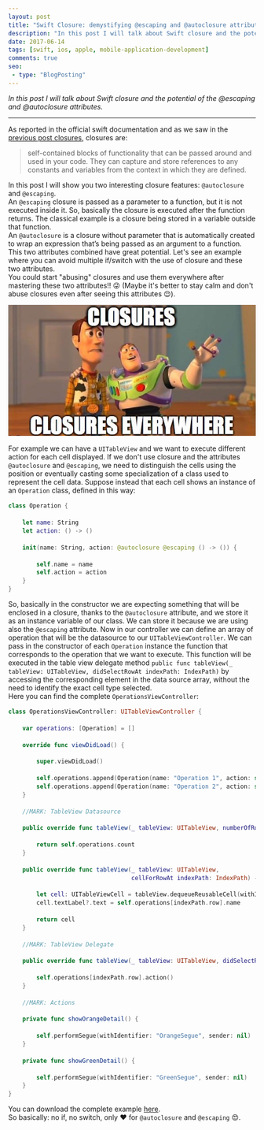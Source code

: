 ```yaml
---
layout: post
title: "Swift Closure: demystifying @escaping and @autoclosure attributes"
description: "In this post I will talk about Swift closure and the potential of the @escaping and @autoclosure attributes"
date: 2017-06-14
tags: [swift, ios, apple, mobile-application-development]
comments: true
seo:
 - type: "BlogPosting"
---
```


*In this post I will talk about Swift closure and the potential of the @escaping and @autoclosure attributes.*

---

As reported in the official swift documentation and as we saw in the [previous post closures](/2017/06/02/swift-closure-syntax.html "previous post"), closures are: 

> self-contained blocks of functionality that can be passed around and used in your code. They can capture and store references to any constants and variables from the context in which they are defined.

In this post I will show you two interesting closure features: `@autoclosure` and `@escaping`.  
An `@escaping` closure is passed as a parameter to a function, but it is not executed inside it. So, basically the closure is executed after the function returns. The classical example is a closure being stored in a variable outside that function.  
An `@autoclosure` is a closure without parameter that is automatically created to wrap an expression that’s being passed as an argument to a function.
This two attributes combined have great potential. Let's see an example where you can avoid multiple if/switch with the use of closure and these two attributes.  
You could start "abusing" closures and use them everywhere after mastering these two attributes!! :stuck_out_tongue_winking_eye: (Maybe it's better to stay calm and don't abuse closures even after seeing this attributes :relieved:).

![Swift closure everywhere](/assets/images/posts/closure-everywhere.jpg "Swift closure everywhere")

For example we can have a `UITableView` and we want to execute different action for each cell displayed.
If we don't use closure and the attributes `@autoclosure` and `@escaping`, we need to distinguish the cells using the position or eventually casting some specialization of a class used to represent the cell data.
Suppose instead that each cell shows an instance of an `Operation` class, defined in this way:

```swift
class Operation {
    
    let name: String
    let action: () -> ()
    
    init(name: String, action: @autoclosure @escaping () -> ()) {
        
        self.name = name
        self.action = action
    }
}
```

So, basically in the constructor we are expecting something that will be enclosed in a closure, thanks to the `@autoclosure` attribute, and we store it as an instance variable of our class. We can store it because we are using also the `@escaping` attribute. 
Now in our controller we can define an array of operation that will be the datasource to our `UITableViewController`. We can pass in the constructor of each `Operation` instance the function that corresponds to the operation that we want to execute. This function will be executed in the table view delegate method `public func tableView(_ tableView: UITableView, didSelectRowAt indexPath: IndexPath)` by accessing the corresponding element in the data source array, without the need to identify the exact cell type selected.  
Here you can find the complete `OperationsViewController`:  

```swift
class OperationsViewController: UITableViewController {
    
    var operations: [Operation] = []
    
    override func viewDidLoad() {
        
        super.viewDidLoad()
        
        self.operations.append(Operation(name: "Operation 1", action: self.showOrangeDetail()))
        self.operations.append(Operation(name: "Operation 2", action: self.showGreenDetail()))
    }
    
    //MARK: TableView Datasource
    
    public override func tableView(_ tableView: UITableView, numberOfRowsInSection section: Int) -> Int {
        
        return self.operations.count
    }
    
    public override func tableView(_ tableView: UITableView,   
                                   cellForRowAt indexPath: IndexPath) -> UITableViewCell {
        
        let cell: UITableViewCell = tableView.dequeueReusableCell(withIdentifier: "OperationCell")!
        cell.textLabel?.text = self.operations[indexPath.row].name
        
        return cell
    }
    
    //MARK: TableView Delegate
    
    public override func tableView(_ tableView: UITableView, didSelectRowAt indexPath: IndexPath) {
        
        self.operations[indexPath.row].action()
    }
    
    //MARK: Actions
    
    private func showOrangeDetail() {
        
        self.performSegue(withIdentifier: "OrangeSegue", sender: nil)
    }
    
    private func showGreenDetail() {
        
        self.performSegue(withIdentifier: "GreenSegue", sender: nil)
    }
}
```

You can download the complete example [here](https://drive.google.com/open?id=0Bx4GYUTmBfaJdUsyYWRlU1BnTVk "autoclosure example link").  
So basically: no if, no switch, only :heart: for `@autoclosure` and `@escaping` :heart_eyes:.

